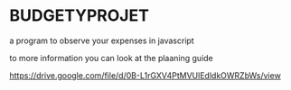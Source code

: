 # BUDGETYPROJET
a program to observe your expenses in javascript

to more information you can look at the plaaning guide

https://drive.google.com/file/d/0B-L1rGXV4PtMVUlEdldkOWRZbWs/view
